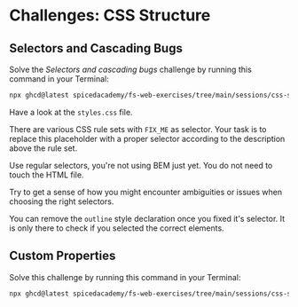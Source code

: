 # Challenges: CSS Structure

## Selectors and Cascading Bugs

Solve the _Selectors and cascading bugs_ challenge by running this command in your Terminal:

```bash
npx ghcd@latest spicedacademy/fs-web-exercises/tree/main/sessions/css-structure/selectors-and-cascading
```

Have a look at the `styles.css` file.

There are various CSS rule sets with `FIX_ME` as selector. Your task is to replace this placeholder
with a proper selector according to the description above the rule set.

Use regular selectors, you're not using BEM just yet. You do not need to touch the HTML file.

Try to get a sense of how you might encounter ambiguities or issues when choosing the right
selectors.

You can remove the `outline` style declaration once you fixed it's selector. It is only there to
check if you selected the correct elements.

## Custom Properties

Solve this challenge by running this command in your Terminal:

```bash
npx ghcd@latest spicedacademy/fs-web-exercises/tree/main/sessions/css-structure/custom-properties
```
